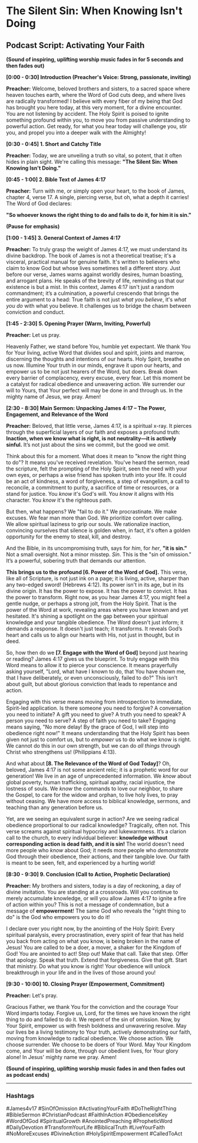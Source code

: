 
# The Silent Sin: When Knowing Isn't Doing

## Podcast Script: Activating Your Faith

**(Sound of inspiring, uplifting worship music fades in for 5 seconds and then fades out)**

**[0:00 - 0:30] Introduction (Preacher's Voice: Strong, passionate, inviting)**

**Preacher:** Welcome, beloved brothers and sisters, to a sacred space where heaven touches earth, where the Word of God cuts deep, and where lives are radically transformed! I believe with every fiber of my being that God has brought you here today, at this very moment, for a divine encounter. You are not listening by accident. The Holy Spirit is poised to ignite something profound within you, to move you from passive understanding to powerful action. Get ready, for what you hear today will challenge you, stir you, and propel you into a deeper walk with the Almighty!

**[0:30 - 0:45] 1. Short and Catchy Title**

**Preacher:** Today, we are unveiling a truth so vital, so potent, that it often hides in plain sight. We're calling this message: **"The Silent Sin: When Knowing Isn't Doing."**

**[0:45 - 1:00] 2. Bible Text of James 4:17**

**Preacher:** Turn with me, or simply open your heart, to the book of James, chapter 4, verse 17. A single, piercing verse, but oh, what a depth it carries! The Word of God declares:

**"So whoever knows the right thing to do and fails to do it, for him it is sin."**

**(Pause for emphasis)**

**[1:00 - 1:45] 3. General Context of James 4:17**

**Preacher:** To truly grasp the weight of James 4:17, we must understand its divine backdrop. The book of James is not a theoretical treatise; it's a visceral, practical manual for genuine faith. It's written to believers who claim to know God but whose lives sometimes tell a different story. Just before our verse, James warns against worldly desires, human boasting, and arrogant plans. He speaks of the brevity of life, reminding us that our existence is but a mist. In this context, James 4:17 isn't just a random commandment; it’s a culmination, a powerful crescendo that brings the entire argument to a head: True faith is not just *what you believe*, it's *what you do* with what you believe. It challenges us to bridge the chasm between conviction and conduct.

**[1:45 - 2:30] 5. Opening Prayer (Warm, Inviting, Powerful)**

**Preacher:** Let us pray.

Heavenly Father, we stand before You, humble yet expectant. We thank You for Your living, active Word that divides soul and spirit, joints and marrow, discerning the thoughts and intentions of our hearts. Holy Spirit, breathe on us now. Illumine Your truth in our minds, engrave it upon our hearts, and empower us to be not just hearers of the Word, but doers. Break down every barrier of complacency, every excuse, every fear. Let this moment be a catalyst for radical obedience and unwavering action. We surrender our will to Yours, that Your perfect will may be done in and through us. In the mighty name of Jesus, we pray. Amen!

**[2:30 - 8:30] Main Sermon: Unpacking James 4:17 – The Power, Engagement, and Relevance of the Word**

**Preacher:** Beloved, that little verse, James 4:17, is a spiritual x-ray. It pierces through the superficial layers of our faith and exposes a profound truth: **Inaction, when we know what is right, is not neutrality—it is actively sinful.** It’s not just about the sins we commit, but the good we *omit*.

Think about this for a moment. What does it mean to "know the right thing to do"? It means you've received revelation. You've heard the sermon, read the scripture, felt the prompting of the Holy Spirit, seen the need with your own eyes, or perhaps a wise friend has spoken truth into your life. It could be an act of kindness, a word of forgiveness, a step of evangelism, a call to reconcile, a commitment to purity, a sacrifice of time or resources, or a stand for justice. You *know* it's God's will. You *know* it aligns with His character. You *know* it's the righteous path.

But then, what happens? We "fail to do it." We procrastinate. We make excuses. We fear man more than God. We prioritize comfort over calling. We allow spiritual laziness to grip our souls. We rationalize inaction, convincing ourselves that silence is golden when, in fact, it's often a golden opportunity for the enemy to steal, kill, and destroy.

And the Bible, in its uncompromising truth, says for *him*, for *her*, **"it is sin."** Not a small oversight. Not a minor misstep. *Sin*. This is the "sin of omission." It’s a powerful, sobering truth that demands our attention.

**This brings us to the profound [6. Power of the Word of God].** This verse, like all of Scripture, is not just ink on a page; it is living, active, sharper than any two-edged sword! (Hebrews 4:12). Its power isn't in its age, but in its divine origin. It has the power to expose. It has the power to convict. It has the power to transform. Right now, as you hear James 4:17, you might feel a gentle nudge, or perhaps a strong jolt, from the Holy Spirit. That is the power of the Word at work, revealing areas where you have known and yet hesitated. It's shining a spotlight on the gap between your spiritual knowledge and your tangible obedience. The Word doesn't just inform; it demands a response. It doesn't just teach; it transforms. It reveals God’s heart and calls us to align our hearts with His, not just in thought, but in deed.

So, how then do we **[7. Engage with the Word of God]** beyond just hearing or reading? James 4:17 gives us the blueprint. To truly engage with this Word means to allow it to pierce your conscience. It means prayerfully asking yourself, "Lord, what have I known to do, that You have shown me, that I have deliberately, or even unconsciously, failed to do?" This isn't about guilt, but about glorious conviction that leads to repentance and action.

Engaging with this verse means moving from introspection to immediate, Spirit-led application. Is there someone you need to forgive? A conversation you need to initiate? A gift you need to give? A truth you need to speak? A person you need to serve? A step of faith you need to take? Engaging means saying, "No more delay! By the grace of God, I will step into obedience right now!" It means understanding that the Holy Spirit has been given not just to comfort us, but to *empower* us to do what we know is right. We cannot do this in our own strength, but we can do *all things* through Christ who strengthens us! (Philippians 4:13).

And what about **[8. The Relevance of the Word of God Today]**? Oh, beloved, James 4:17 is not some ancient relic; it is a prophetic word for our generation! We live in an age of unprecedented information. We *know* about global poverty, human trafficking, spiritual apathy, racial injustice, the lostness of souls. We *know* the commands to love our neighbor, to share the Gospel, to care for the widow and orphan, to live holy lives, to pray without ceasing. We have more access to biblical knowledge, sermons, and teaching than any generation before us.

Yet, are we seeing an equivalent surge in action? Are we seeing radical obedience proportional to our radical knowledge? Tragically, often not. This verse screams against spiritual hypocrisy and lukewarmness. It’s a clarion call to the church, to every individual believer: **knowledge without corresponding action is dead faith, and it is sin!** The world doesn't need more people who *know* about God; it needs more people who *demonstrate* God through their obedience, their actions, and their tangible love. Our faith is meant to be seen, felt, and experienced by a hurting world!

**[8:30 - 9:30] 9. Conclusion (Call to Action, Prophetic Declaration)**

**Preacher:** My brothers and sisters, today is a day of reckoning, a day of divine invitation. You are standing at a crossroads. Will you continue to merely accumulate knowledge, or will you allow James 4:17 to ignite a fire of action within you? This is not a message of condemnation, but a message of **empowerment**! The same God who reveals the "right thing to do" is the God who empowers you to do it!

I declare over you right now, by the anointing of the Holy Spirit: Every spiritual paralysis, every procrastination, every spirit of fear that has held you back from acting on what you know, is being broken in the name of Jesus! You are called to be a doer, a mover, a shaker for the Kingdom of God! You are anointed to act! Step out! Make that call. Take that step. Offer that apology. Speak that truth. Extend that forgiveness. Give that gift. Start that ministry. Do what you know is right! Your obedience will unlock breakthrough in your life and in the lives of those around you!

**[9:30 - 10:00] 10. Closing Prayer (Empowerment, Commitment)**

**Preacher:** Let's pray.

Gracious Father, we thank You for the conviction and the courage Your Word imparts today. Forgive us, Lord, for the times we have known the right thing to do and failed to do it. We repent of the sin of omission. Now, by Your Spirit, empower us with fresh boldness and unwavering resolve. May our lives be a living testimony to Your truth, actively demonstrating our faith, moving from knowledge to radical obedience. We choose action. We choose surrender. We choose to be doers of Your Word. May Your Kingdom come, and Your will be done, through our obedient lives, for Your glory alone! In Jesus' mighty name we pray. Amen!

**(Sound of inspiring, uplifting worship music fades in and then fades out as podcast ends)**

---

### Hashtags

#James4v17
#SinOfOmission
#ActivatingYourFaith
#DoTheRightThing
#BibleSermon
#ChristianPodcast
#FaithInAction
#ObedienceIsKey
#WordOfGod
#SpiritualGrowth
#AnointedPreaching
#PropheticWord
#DailyDevotion
#TransformYourLife
#BiblicalTruth
#LiveYourFaith
#NoMoreExcuses
#DivineAction
#HolySpiritEmpowerment
#CalledToAct
